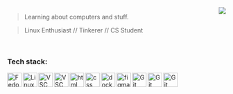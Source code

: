<img align="right" src="https://opensource.com/sites/default/files/uploads/hollywood.gif" />

> Learning about computers and stuff.

> Linux Enthusiast // Tinkerer // CS Student
                                                                                                             
<br />

### Tech stack:


<img title="Fedora Linux"  align="left" alt=" Fedora Linux" width="33px" src="https://upload.wikimedia.org/wikipedia/commons/thumb/3/3f/Fedora_logo.svg/1024px-Fedora_logo.svg.png" />

<img title="Linux Mint"  align="left" alt="Linux Mint" width="33px" src="https://upload.wikimedia.org/wikipedia/commons/thumb/3/3f/Linux_Mint_logo_without_wordmark.svg/1200px-Linux_Mint_logo_without_wordmark.svg.png" />
<img title="VSCodium" align="left" alt=" VSC" width="33px" src="https://user-images.githubusercontent.com/8563847/46382827-37373c80-c66a-11e8-8d91-81706f6e7a3c.png" />
<img title="VSCode" align="left" alt=" VSC" width="33px" src="https://upload.wikimedia.org/wikipedia/commons/thumb/9/9a/Visual_Studio_Code_1.35_icon.svg/2048px-Visual_Studio_Code_1.35_icon.svg.png" />
<img title="HTML"  align="left" alt=" html" width="33px" src="https://img.icons8.com/color/48/000000/html-5.png" />
<img title="CSS"  align="left" alt=" css" width="33px" src="https://img.icons8.com/color/96/000000/css3.png" />
<img title="docker"  align="left" alt=" docker" width="33px" src="https://img.icons8.com/color/96/000000/docker.png" />
<img title="Figma"  align="left" alt=" figma" width="33px" src="https://static.figma.com/app/icon/1/favicon.svg" />
<img title="Git"  align="left" alt=" Git" width="33px" src="https://img.icons8.com/color/96/000000/git.png" />
<img title="C"  align="left" alt=" Git" width="33px" src="https://img.icons8.com/color/96/000000/c-programming.png" />
<img title="Bash"  align="left" alt=" Git" width="33px" src="https://img.icons8.com/plasticine/100/000000/bash.png" />
<br />


